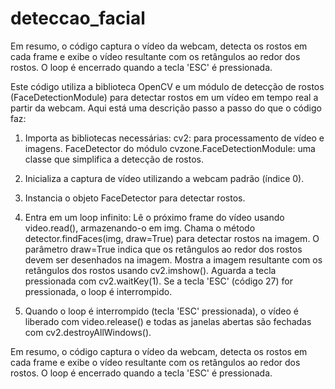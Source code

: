 # deteccao_facial
Em resumo, o código captura o vídeo da webcam, detecta os rostos em cada frame e exibe o vídeo resultante com os retângulos ao redor dos rostos. O loop é encerrado quando a tecla 'ESC' é pressionada.

Este código utiliza a biblioteca OpenCV e um módulo de detecção de rostos (FaceDetectionModule) para detectar rostos em um vídeo em tempo real a partir da webcam. Aqui está uma descrição passo a passo do que o código faz:

1. Importa as bibliotecas necessárias:
  cv2: para processamento de vídeo e imagens.
  FaceDetector do módulo cvzone.FaceDetectionModule: uma classe que simplifica a detecção de rostos.

2. Inicializa a captura de vídeo utilizando a webcam padrão (índice 0).
3. Instancia o objeto FaceDetector para detectar rostos.
4. Entra em um loop infinito:
  Lê o próximo frame do vídeo usando video.read(), armazenando-o em img.
  Chama o método detector.findFaces(img, draw=True) para detectar rostos na imagem. O parâmetro draw=True indica que os retângulos ao redor dos rostos devem ser desenhados na imagem.
  Mostra a imagem resultante com os retângulos dos rostos usando cv2.imshow().
  Aguarda a tecla pressionada com cv2.waitKey(1). Se a tecla 'ESC' (código 27) for pressionada, o loop é interrompido.
5. Quando o loop é interrompido (tecla 'ESC' pressionada), o vídeo é liberado com video.release() e todas as janelas abertas são fechadas com cv2.destroyAllWindows().

Em resumo, o código captura o vídeo da webcam, detecta os rostos em cada frame e exibe o vídeo resultante com os retângulos ao redor dos rostos. O loop é encerrado quando a tecla 'ESC' é pressionada.






